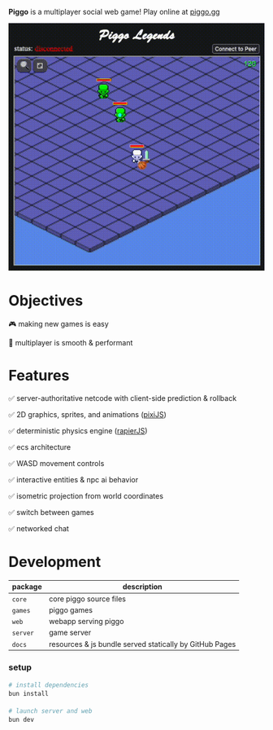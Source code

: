 __Piggo__ is a multiplayer social web game! Play online at [piggo.gg](https://piggo.gg) 

<p align="center">
  <img src="piggo-gg.gif" style="width:720px">
</p>

# Objectives

🎮 making new games is easy

👾 multiplayer is smooth & performant

# Features

✅ server-authoritative netcode with client-side prediction & rollback

✅ 2D graphics, sprites, and animations ([pixiJS](https://github.com/pixijs/pixijs))

✅ deterministic physics engine ([rapierJS](https://github.com/dimforge/rapier.js))

✅ ecs architecture

✅ WASD movement controls

✅ interactive entities & npc ai behavior

✅ isometric projection from world coordinates

✅ switch between games

✅ networked chat

# Development

|package|description|
|--|--|
|`core`| core piggo source files
|`games`| piggo games
|`web`| webapp serving piggo
|`server`| game server
|`docs`| resources & js bundle served statically by GitHub Pages

### setup

```bash
# install dependencies
bun install

# launch server and web
bun dev
```

